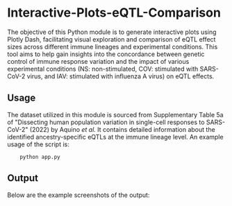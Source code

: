 # Interactive-Plots-eQTL-Comparison

The objective of this Python module is to generate interactive plots using Plotly Dash, facilitating visual exploration and comparison of eQTL effect sizes across different immune lineages and experimental conditions. This tool aims to help gain insights into the concordance between genetic control of immune response variation and the impact of various experimental conditions (NS: non-stimulated, COV: stimulated with SARS-CoV-2 virus, and IAV: stimulated with influenza A virus) on eQTL effects.

## Usage
The dataset utilized in this module is sourced from Supplementary Table 5a of "Dissecting human population variation in single-cell responses to SARS-CoV-2" (2022) by Aquino *et al.* It contains detailed information about the identified ancestry-specific eQTLs at the immune lineage level. An example usage of the script is:

```
    python app.py
```
## Output
Below are the example screenshots of the output:

